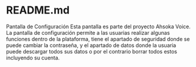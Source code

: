 # README.md
Pantalla de Configuración
Esta pantalla es parte del proyecto Ahsoka Voice. La pantalla de configuración permite a las usuarias realizar algunas funciones dentro de la plataforma, tiene el apartado de seguridad donde se puede cambiar la contraseña, y el apartado de datos donde la usuaria puede descargar todos sus datos o por el contrario borrar todos estos incluyendo su cuenta.
